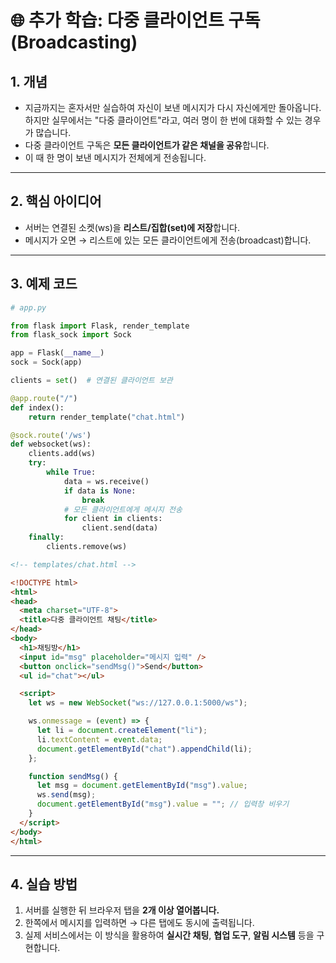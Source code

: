 # 🌐 추가 학습: 다중 클라이언트 구독 (Broadcasting)

## 1. 개념
- 지금까지는 혼자서만 실습하여 자신이 보낸 메시지가 다시 자신에게만 돌아옵니다. 하지만 실무에서는 "다중 클라이언트"라고, 여러 명이 한 번에 대화할 수 있는 경우가 많습니다.
- 다중 클라이언트 구독은 **모든 클라이언트가 같은 채널을 공유**합니다.
- 이 때 한 명이 보낸 메시지가 전체에게 전송됩니다.

---

## 2. 핵심 아이디어
- 서버는 연결된 소켓(ws)을 **리스트/집합(set)에 저장**합니다.
- 메시지가 오면 → 리스트에 있는 모든 클라이언트에게 전송(broadcast)합니다.

---

## 3. 예제 코드

```python
# app.py

from flask import Flask, render_template
from flask_sock import Sock

app = Flask(__name__)
sock = Sock(app)

clients = set()  # 연결된 클라이언트 보관

@app.route("/")
def index():
    return render_template("chat.html")

@sock.route('/ws')
def websocket(ws):
    clients.add(ws)
    try:
        while True:
            data = ws.receive()
            if data is None:
                break
            # 모든 클라이언트에게 메시지 전송
            for client in clients:
                client.send(data)
    finally:
        clients.remove(ws)
```

```html
<!-- templates/chat.html -->

<!DOCTYPE html>
<html>
<head>
  <meta charset="UTF-8">
  <title>다중 클라이언트 채팅</title>
</head>
<body>
  <h1>채팅방</h1>
  <input id="msg" placeholder="메시지 입력" />
  <button onclick="sendMsg()">Send</button>
  <ul id="chat"></ul>

  <script>
    let ws = new WebSocket("ws://127.0.0.1:5000/ws");

    ws.onmessage = (event) => {
      let li = document.createElement("li");
      li.textContent = event.data;
      document.getElementById("chat").appendChild(li);
    };

    function sendMsg() {
      let msg = document.getElementById("msg").value;
      ws.send(msg);
      document.getElementById("msg").value = ""; // 입력창 비우기
    }
  </script>
</body>
</html>
```

---

## 4. 실습 방법
1. 서버를 실행한 뒤 브라우저 탭을 **2개 이상 열어봅니다.**
2. 한쪽에서 메시지를 입력하면 → 다른 탭에도 동시에 출력됩니다.
3. 실제 서비스에서는 이 방식을 활용하여 **실시간 채팅**, **협업 도구**, **알림 시스템** 등을 구현합니다.
